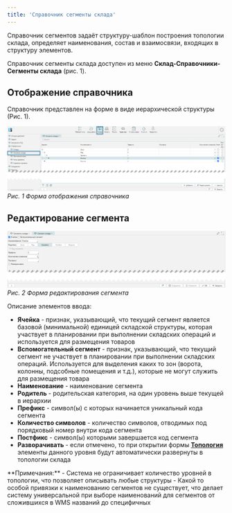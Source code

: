 ```yaml
---
title: 'Справочник сегменты склада'
---
```


Справочник сегментов задаёт структуру-шаблон построения топологии склада, определяет наименования, состав и 
взаимосвязи, входящих в структуру элементов.    

Справочник сегменты склада доступен из меню **Склад-Справочники-Сегменты склада** (рис. 1).

[//]: # (todo - уточнить насчет импорта из внешней системы, скорее всего что нет)

## Отображение справочника
Справочник представлен на форме в виде иерархической структуры (Рис. 1).

![](img/segments1.png)<br/>
_Рис. 1 Форма отображения справочника_


## Редактирование сегмента
![](img/segments2.png)<br/>
_Рис. 2 Форма редактирования сегмента_

Описание элементов ввода:
- **Ячейка** - признак, указывающий, что текущий сегмент является базовой (минимальной) единицей складской структуры,
  которая участвует в планировании при выполнении складских операций и используется для размещения товаров 
- **Вспомогательный сегмент** - признак, указывающий, что текущий сегмент не участвует в планировании при 
  выполнении складских операций. Используется для выделения каких то зон (ворота, колонны, подсобные помещения и т.д.),
  которые не могут служить для размещения товара
- **Наименование** - наименование сегмента
- **Родитель** - родительская категория, на один уровень выше текущей в иерархии
- **Префикс** - символ(ы) с которых начинается уникальный кода сегмента 
- **Количество символов** - количество символов, отводимых под порядковый номер внутри кода сегмента
- **Постфикс** - символ(ы) которыми завершается код сегмента 
- **Разворачивать** - если отмечено, то при открытии формы [**Топология**](topologyeditor.md) элементы данного 
  уровня будут автоматически развернуты в топологии склада 

<info>
  **Примечания:**
  - Система не ограничивает количество уровней в топологии, что позволяет описывать любые структуры
  - Какой то особой привязки к наименованию сегментов не существует, что делает систему универсальной при выборе 
    наименований для сегментов от сложившихся в WMS названий до специфичных
</info>
